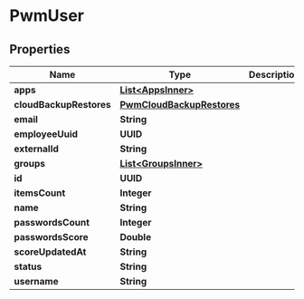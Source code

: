 

# PwmUser


## Properties

| Name | Type | Description | Notes |
|------------ | ------------- | ------------- | -------------|
|**apps** | [**List&lt;AppsInner&gt;**](AppsInner.md) |  |  [optional] |
|**cloudBackupRestores** | [**PwmCloudBackupRestores**](PwmCloudBackupRestores.md) |  |  [optional] |
|**email** | **String** |  |  |
|**employeeUuid** | **UUID** |  |  [optional] |
|**externalId** | **String** |  |  [optional] |
|**groups** | [**List&lt;GroupsInner&gt;**](GroupsInner.md) |  |  [optional] |
|**id** | **UUID** |  |  |
|**itemsCount** | **Integer** |  |  [optional] |
|**name** | **String** |  |  |
|**passwordsCount** | **Integer** |  |  [optional] |
|**passwordsScore** | **Double** |  |  [optional] |
|**scoreUpdatedAt** | **String** |  |  [optional] |
|**status** | **String** |  |  |
|**username** | **String** |  |  [optional] |



